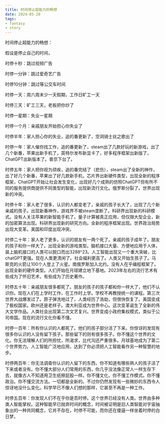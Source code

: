```yaml
---
title: 时间停止超能力的畅想
date: 2024-05-20
tags: 
- fantasy
- story
---
```

时间停止超能力的畅想：

假设是停止自己的时间，

时停十秒：跳过视频广告

时停一分钟：跳过爱奇艺广告

时停10分钟：跳过等公交车时间

时停一天：周六周末少一天假期，工作日旷工一天

时停三天：旷工三天，老板把你炒了

时停一星期：失业一星期

时停一个月：亲戚朋友开始担心你失业了

时停半年：家人担心你的失业，追的番更新了，空洞骑士丝之歌出了

时停一年：家人催你找工作，追的番更新了，steam出了几款好玩的新游戏，出了几个新番，苹果出新手机了，英特尔发布新显卡了，好多程序框架出新版了，ChatGPT出新版本了。普京下台了。

时停五年：家人把你视为顽疾，追的番完结了（悲伤），steam出了全新的神作，出了好几个新番，苹果出了好几款新手机，芯片界出新硬件类型，出现全新的程序框架，ChatGPT开始让社会发生变化，出现好几个成熟的仿照ChatGPT但有所不同的服务提供商提供不同类型的智能，出现新流行文化。俄罗斯分裂了。世界出现新的冲突。

时停十年：家人老了很多，认识的人都变老了，亲戚的孩子长大了，出现了几个新亲戚的孩子。出现新番神作，游戏界不被steam垄断了。科研界出现新的科研模式。没有人关注苹果的新智能手机了。量子计算被真正应用，但仅限大型企业，新的加密算法出现。科研界出现新的研究方向。全新的程序框架出现。世界政治局势出现大变革。美国和印度出现冲突。

时停二十年：家人老了更多，认识的朋友有一两个死了。亲戚的孩子成年了。朋友的孩子和你一样大了。出现全新的游戏类型。脑机接口大量、方便地应用于人体，装上脑机接口的人类可以脱口而出3288^23。人工智能出现又一个重大突破，比chatGPT更强。现在人类更清闲了。社会福利更高了。人类又开始生孩子了。马斯克的火箭让100个人登上了火星。南俄罗斯加入北约。没有人在乎编程框架了。出现全新的硬件类型。人们开始在月球建立地下基地。2023年左右的流行艺术有些成为了怀旧艺术，有些成为了历史著作。

时停五十年：亲戚朋友很多都死了。朋友的孩子的孩子都和你一样大了，他们不认识你。现在人们在上学时工作，在工作时上学。学校不再教授统一的课程。第三次世界大战爆发过了。原子弹洗地过了，人类经历了浩劫，但很快恢复了。美国变成了极权国家。欧州还是老样子。澳大利亚成为世界中心。这次变革诞生了全新的伟大文学作品。人类社会出现第二次文艺复兴。世界变成小政府集权模式，类似于公司帝国。现在的流行文化你看不懂。

时停一百年：所有你认识的人都死了。他们的孩子部分活了下来。你惊讶的发现有很多你认识的人没有留下孩子。那些留下的则有很多孩子。你不懂这个世界的文化。你无法理解人们的所担忧，所渴求，比代沟还严重很多。月球基地成为了第二个世界势力。人工智能广泛地应用，达到了你必须把人工智能看作另一种智慧的地步。

时停两百年：你无法调查你认识的人留下的东西，你不知道有哪些熟人的孩子活了下来或者没有。你不懂大部分人们常用的东西，你几乎没法像正常人一样生存下去，就像古人不知道用卫生纸擦屁股一样。你不懂文化，你不懂工作模式。你不懂政治。你不懂交流方法。一切都是全新的。不过你仍然发现有一些微妙的东西令人惊讶地没什么变化。科学早已不像人们想的那样，它甚至不再是一种工作。

时停五百年：你发现人们不在乎你是否时停。这个世界已经没有人类。世界由多种类人智能掌权。这种智能早已抛弃时间的概念，时间被证明是旧人类智能对宇宙抽象出的一种共同概念，它并不存在，时停不可能，而你还在傻逼一样坐着时停的白日梦。